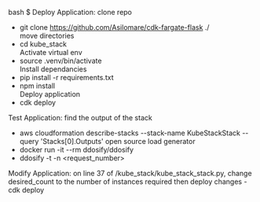 bash $
Deploy Application:
clone repo
  - git clone https://github.com/Asilomare/cdk-fargate-flask ./\
 move directories
  - cd kube_stack\
 Activate virtual env
  - source .venv/bin/activate\
 Install dependancies
  - pip install -r requirements.txt
  - npm install\
 Deploy application
  - cdk deploy

Test Application:
  find the output of the stack
  - aws cloudformation describe-stacks --stack-name KubeStackStack --query 'Stacks[0].Outputs' 
  open source load generator
  - docker run -it --rm ddosify/ddosify
  - ddosify -t <put the output link here> -n <request_number>
  
Modify Application:
  on line 37 of /kube_stack/kube_stack_stack.py, change desired_count to the number of instances required
  then deploy changes
  -cdk deploy
